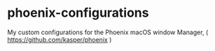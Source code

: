 # phoenix-configurations
My custom configurations for the Phoenix macOS window Manager, ( https://github.com/kasper/phoenix )
